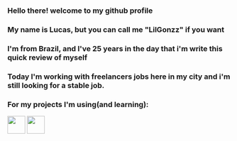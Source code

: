 ### Hello there! welcome to my github profile
### My name is Lucas, but you can call me "LilGonzz" if you want

### I'm from Brazil, and I've 25 years in the day that i'm write this quick review of myself

### Today I'm working with freelancers jobs here in my city and i'm still looking for a stable job.

### For my projects I'm using(and learning):
<img src="https://cdn.jsdelivr.net/gh/devicons/devicon/icons/rails/rails-plain.svg" width="40" height="40"/> <img src="https://cdn.jsdelivr.net/gh/devicons/devicon/icons/linux/linux-original.svg" width="40" height="40"/>
<link rel="stylesheet" href="https://cdn.jsdelivr.net/gh/devicons/devicon@v2.14.0/devicon.min.css">
<link rel="stylesheet" href="https://cdn.jsdelivr.net/gh/devicons/devicon@v2.14.0/devicon.min.css">

### 
<!--
**LilGonzz/LilGonzz** is a ✨ _special_ ✨ repository because its `README.md` (this file) appears on your GitHub profile.

Here are some ideas to get you started:

- 🔭 I’m currently working on ...
- 🌱 I’m currently learning ...
- 👯 I’m looking to collaborate on ...
- 🤔 I’m looking for help with ...
- 💬 Ask me about ...
- 📫 How to reach me: ...
- 😄 Pronouns: ...
- ⚡ Fun fact: ...
-->
